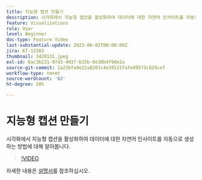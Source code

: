 ```yaml
---
title: 지능형 캡션 만들기
description: 시각화에서 지능형 캡션을 활성화하여 데이터에 대한 자연어 인사이트를 자동으로 생성하는 방법에 대해 알아봅니다.
feature: Visualizations
role: User
level: Beginner
doc-type: Feature Video
last-substantial-update: 2023-06-02T00:00:00Z
jira: KT-13383
thumbnail: 3420131.jpeg
exl-id: 0ac3b231-97d3-4937-b15b-0e30b4f9de2a
source-git-commit: 1a23bfa0e22a8201c4e39131fafe09573c829ce7
workflow-type: tm+mt
source-wordcount: '62'
ht-degree: 20%

---
```


# 지능형 캡션 만들기

시각화에서 지능형 캡션을 활성화하여 데이터에 대한 자연어 인사이트를 자동으로 생성하는 방법에 대해 알아봅니다.

>[!VIDEO](https://video.tv.adobe.com/v/3443145/?learn=on&captions=kor)

자세한 내용은 [설명서](https://experienceleague.adobe.com/docs/analytics-platform/using/cja-workspace/visualizations/intelligent-captions.html?lang=ko)를 참조하십시오.
